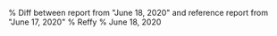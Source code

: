 % Diff between report from "June 18, 2020" and reference report from "June 17, 2020"
% Reffy
% June 18, 2020

